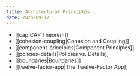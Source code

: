 ```yaml
---
title: Architectural Principles
date: 2025-09-17
---
```


*   [[cap|CAP Theorem]]
*   [[cohesion-coupling|Cohesion and Coupling]]
*   [[component-principles|Component Principles]]
*   [[policies-details|Policies vs. Details]]
*   [[boundaries|Boundaries]]
*   [[twelve-factor-app|The Twelve-Factor App]]
